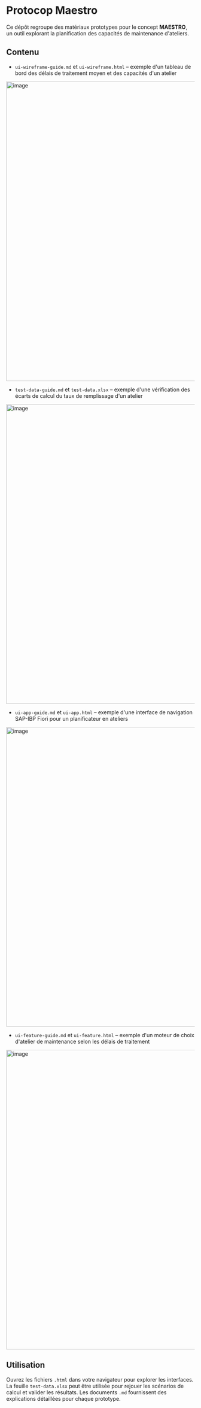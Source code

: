 # Protocop Maestro

Ce dépôt regroupe des matériaux prototypes pour le concept **MAESTRO**, un outil explorant la planification des capacités de maintenance d'ateliers.


## Contenu
- `ui-wireframe-guide.md` et `ui-wireframe.html` – exemple d'un tableau de bord des délais de traitement moyen et des capacités d'un atelier

<img width="800" alt="image" src="https://github.com/user-attachments/assets/74e48704-7bc4-4771-a4d6-40949c4c427b" />

- `test-data-guide.md` et `test-data.xlsx` – exemple d'une vérification des écarts de calcul du taux de remplissage d'un atelier

<img width="800" alt="image" src="https://github.com/user-attachments/assets/05869586-39c9-4b23-824a-8e790a7066e5" />


- `ui-app-guide.md` et `ui-app.html` – exemple d'une interface de navigation SAP-IBP Fiori pour un planificateur en ateliers

<img width="800" alt="image" src="https://github.com/user-attachments/assets/5a1cae0f-e770-4be9-8db1-10435398d9da" />

 
- `ui-feature-guide.md` et `ui-feature.html` – exemple d'un moteur de choix d'atelier de maintenance selon les délais de traitement

<img width="800" alt="image" src="https://github.com/user-attachments/assets/e1dc92ed-c66e-4c01-b49f-859642f2b4c9" />


## Utilisation
Ouvrez les fichiers `.html` dans votre navigateur pour explorer les interfaces. La feuille `test-data.xlsx` peut être utilisée pour rejouer les scénarios de calcul et valider les résultats. Les documents `.md` fournissent des explications détaillées pour chaque prototype. 


